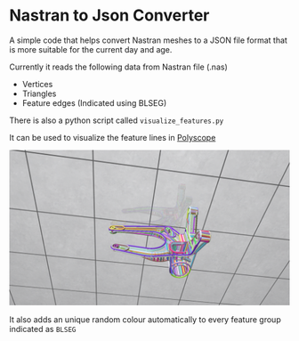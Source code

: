 Nastran to Json Converter
=========================

A simple code that helps convert Nastran meshes to a JSON file format that is more
suitable for the current day and age.

Currently it reads the following data from Nastran file (.nas)

* Vertices
* Triangles
* Feature edges (Indicated using BLSEG)

There is also a python script called `visualize_features.py`

It can be used to visualize the feature lines in [Polyscope](https://polyscope.run)

![polyscope](polyscope.png)

It also adds an unique random colour automatically to every feature group indicated as `BLSEG`